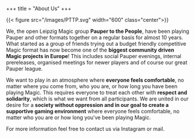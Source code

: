 +++
title = "About Us"
+++

{{< figure src="/images/PTTP.svg" width="600" class="center">}}

We, the open Leipzig Magic group **Pauper to the People**, have been playing Pauper and other formats together on a regular basis for almost 10 years. What started as a group of friends trying out a budget friendly competitive Magic format has now become one of the **biggest community driven Magic projects in Europe**! This includes social Pauper evenings, internal prereleases, organised meetings for newer players and of course our great Pauper league.

We want to play in an atmosphere where **everyone feels comfortable**, no matter where you come from, who you are, or how long you have been playing Magic. This requires everyone to treat each other with **respect and solidarity**, which is what we want from all participants. We are united in our desire for a **society without oppression and in our goal to create a supportive gaming environment** where everyone feels comfortable, no matter who you are or how long you've been playing Magic.

For more information feel free to contact us via Instagram or mail.
